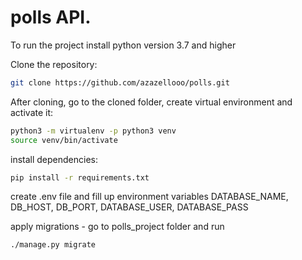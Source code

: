 # polls API.

To run the project install python version 3.7 and higher

Clone the repository:
```bash
git clone https://github.com/azazellooo/polls.git
```

After cloning, go to the cloned folder, create virtual environment and activate it:
```bash
python3 -m virtualenv -p python3 venv
source venv/bin/activate
```
install dependencies:
```bash
pip install -r requirements.txt
```

create .env file and fill up environment variables DATABASE_NAME, DB_HOST, DB_PORT, DATABASE_USER, DATABASE_PASS

apply migrations - go to polls_project folder and run
```bash
./manage.py migrate
```

